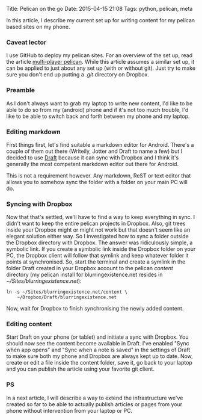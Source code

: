 Title: Pelican on the go
Date: 2015-04-15 21:08
Tags: python, pelican, meta

In this article, I describe my current set up for writing content for my pelican based sites on my phone.

<!-- PELICAN_END_SUMMARY -->

### Caveat lector

I use GitHub to deploy my pelican sites. For an overview of the set up, read the article [multi-player pelican]({filename}multi-player-pelican.md). While this article assumes a similar set up, it can be applied to just about any set up (with or without git). Just try to make sure you don't end up putting a *.git* directory on Dropbox. 

### Preamble

As I don't always want to grab my laptop to write new content, I'd like to be able to do so from my (android) phone and if it's not too much trouble, I'd like to be able to switch back and forth between my phone and my laptop.

### Editing markdown

First things first, let's find suitable a markdown editor for Android. There's a couple of them out there (Writeily, Jotter and Draft to name a few) but I decided to use [Draft](https://play.google.com/store/apps/details?id=com.mvilla.draft) because it can sync with Dropbox and I think it's generally the most competent markdown editor out there for Android.

This is not a requirement however. Any markdown, ReST or text editor that allows you to somehow sync the folder with a folder on your main PC will do. 

### Syncing with Dropbox

Now that that's settled, we'll have to find a way to keep everything in sync. I didn't want to keep the entire pelican projects in Dropbox. Also, git trees inside your Dropbox might or might not work but that doesn't seem like an elegant solution either way. So I investigated how to sync a folder outside the Dropbox directory with Dropbox. The answer was ridiculously simple, a symbolic link. If you create a symbolic link inside the Dropbox folder on your PC, the Dropbox client will follow that symlink and keep whatever folder it points at synchronised. So, start the terminal and create a symlink in the folder Draft created in your Dropbox account to the pelican *content* directory (my pelican install for blurringexistence.net resides in *~/Sites/blurringexistence.net*):

    ln -s ~/Sites/blurringexistence.net/content \
        ~/Dropbox/Draft/blurringexistence.net

Now, wait for Dropbox to finish synchronising the newly added content. 

### Editing content

Start Draft on your phone (or tablet) and initiate a sync with Dropbox. You should now see the content become available in Draft. I've enabled "Sync when app opens" and "Sync when a note is saved" in the settings of Draft to make sure both my phone and Dropbox are always kept up to date. Now, create or edit a file inside the content folder, save it, go back to your laptop and you can publish the article using your favorite git client.

### PS

In a next article, I will describe a way to extend the infrastructure we've created so far to be able to actually publish articles or pages from your phone without intervention from your laptop or PC.
